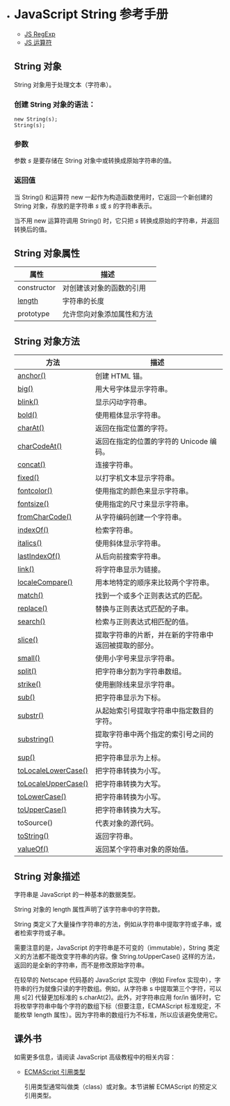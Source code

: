 - # JavaScript String 参考手册

  - [JS RegExp](https://www.w3school.com.cn/jsref/jsref_obj_regexp.asp)
  - [JS 运算符](https://www.w3school.com.cn/jsref/jsref_operators.asp)

  ## String 对象

  String 对象用于处理文本（字符串）。

  ### 创建 String 对象的语法：

  ```
  new String(s);
  String(s);
  ```

  ### 参数

  参数 *s* 是要存储在 String 对象中或转换成原始字符串的值。

  ### 返回值

  当 String() 和运算符 new 一起作为构造函数使用时，它返回一个新创建的 String 对象，存放的是字符串 *s* 或 *s* 的字符串表示。

  当不用 new 运算符调用 String() 时，它只把 *s* 转换成原始的字符串，并返回转换后的值。

  ## String 对象属性

  | 属性                                                         | 描述                       |
  | ------------------------------------------------------------ | -------------------------- |
  | constructor                                                  | 对创建该对象的函数的引用   |
  | [length](https://www.w3school.com.cn/jsref/jsref_length_string.asp) | 字符串的长度               |
  | prototype                                                    | 允许您向对象添加属性和方法 |

  ## String 对象方法

  | 方法                                                         | 描述                                                 |
  | ------------------------------------------------------------ | ---------------------------------------------------- |
  | [anchor()](https://www.w3school.com.cn/jsref/jsref_anchor.asp) | 创建 HTML 锚。                                       |
  | [big()](https://www.w3school.com.cn/jsref/jsref_big.asp)     | 用大号字体显示字符串。                               |
  | [blink()](https://www.w3school.com.cn/jsref/jsref_blink.asp) | 显示闪动字符串。                                     |
  | [bold()](https://www.w3school.com.cn/jsref/jsref_bold.asp)   | 使用粗体显示字符串。                                 |
  | [charAt()](https://www.w3school.com.cn/jsref/jsref_charAt.asp) | 返回在指定位置的字符。                               |
  | [charCodeAt()](https://www.w3school.com.cn/jsref/jsref_charCodeAt.asp) | 返回在指定的位置的字符的 Unicode 编码。              |
  | [concat()](https://www.w3school.com.cn/jsref/jsref_concat_string.asp) | 连接字符串。                                         |
  | [fixed()](https://www.w3school.com.cn/jsref/jsref_fixed.asp) | 以打字机文本显示字符串。                             |
  | [fontcolor()](https://www.w3school.com.cn/jsref/jsref_fontcolor.asp) | 使用指定的颜色来显示字符串。                         |
  | [fontsize()](https://www.w3school.com.cn/jsref/jsref_fontsize.asp) | 使用指定的尺寸来显示字符串。                         |
  | [fromCharCode()](https://www.w3school.com.cn/jsref/jsref_fromCharCode.asp) | 从字符编码创建一个字符串。                           |
  | [indexOf()](https://www.w3school.com.cn/jsref/jsref_indexOf.asp) | 检索字符串。                                         |
  | [italics()](https://www.w3school.com.cn/jsref/jsref_italics.asp) | 使用斜体显示字符串。                                 |
  | [lastIndexOf()](https://www.w3school.com.cn/jsref/jsref_lastIndexOf.asp) | 从后向前搜索字符串。                                 |
  | [link()](https://www.w3school.com.cn/jsref/jsref_link.asp)   | 将字符串显示为链接。                                 |
  | [localeCompare()](https://www.w3school.com.cn/jsref/jsref_localeCompare.asp) | 用本地特定的顺序来比较两个字符串。                   |
  | [match()](https://www.w3school.com.cn/jsref/jsref_match.asp) | 找到一个或多个正则表达式的匹配。                     |
  | [replace()](https://www.w3school.com.cn/jsref/jsref_replace.asp) | 替换与正则表达式匹配的子串。                         |
  | [search()](https://www.w3school.com.cn/jsref/jsref_search.asp) | 检索与正则表达式相匹配的值。                         |
  | [slice()](https://www.w3school.com.cn/jsref/jsref_slice_string.asp) | 提取字符串的片断，并在新的字符串中返回被提取的部分。 |
  | [small()](https://www.w3school.com.cn/jsref/jsref_small.asp) | 使用小字号来显示字符串。                             |
  | [split()](https://www.w3school.com.cn/jsref/jsref_split.asp) | 把字符串分割为字符串数组。                           |
  | [strike()](https://www.w3school.com.cn/jsref/jsref_strike.asp) | 使用删除线来显示字符串。                             |
  | [sub()](https://www.w3school.com.cn/jsref/jsref_sub.asp)     | 把字符串显示为下标。                                 |
  | [substr()](https://www.w3school.com.cn/jsref/jsref_substr.asp) | 从起始索引号提取字符串中指定数目的字符。             |
  | [substring()](https://www.w3school.com.cn/jsref/jsref_substring.asp) | 提取字符串中两个指定的索引号之间的字符。             |
  | [sup()](https://www.w3school.com.cn/jsref/jsref_sup.asp)     | 把字符串显示为上标。                                 |
  | [toLocaleLowerCase()](https://www.w3school.com.cn/jsref/jsref_toLocaleLowerCase.asp) | 把字符串转换为小写。                                 |
  | [toLocaleUpperCase()](https://www.w3school.com.cn/jsref/jsref_toLocaleUpperCase.asp) | 把字符串转换为大写。                                 |
  | [toLowerCase()](https://www.w3school.com.cn/jsref/jsref_toLowerCase.asp) | 把字符串转换为小写。                                 |
  | [toUpperCase()](https://www.w3school.com.cn/jsref/jsref_toUpperCase.asp) | 把字符串转换为大写。                                 |
  | toSource()                                                   | 代表对象的源代码。                                   |
  | [toString()](https://www.w3school.com.cn/jsref/jsref_toString_string.asp) | 返回字符串。                                         |
  | [valueOf()](https://www.w3school.com.cn/jsref/jsref_valueOf_string.asp) | 返回某个字符串对象的原始值。                         |

  ## String 对象描述

  字符串是 JavaScript 的一种基本的数据类型。

  String 对象的 length 属性声明了该字符串中的字符数。

  String 类定义了大量操作字符串的方法，例如从字符串中提取字符或子串，或者检索字符或子串。

  需要注意的是，JavaScript 的字符串是不可变的（immutable），String 类定义的方法都不能改变字符串的内容。像 String.toUpperCase() 这样的方法，返回的是全新的字符串，而不是修改原始字符串。

  在较早的 Netscape 代码基的 JavaScript 实现中（例如 Firefox  实现中），字符串的行为就像只读的字符数组。例如，从字符串 s 中提取第三个字符，可以用 s[2] 代替更加标准的  s.charAt(2)。此外，对字符串应用 for/in 循环时，它将枚举字符串中每个字符的数组下标（但要注意，ECMAScript  标准规定，不能枚举 length 属性）。因为字符串的数组行为不标准，所以应该避免使用它。

  ## 课外书

  如需更多信息，请阅读 JavaScript 高级教程中的相关内容：

  - [ECMAScript 引用类型](https://www.w3school.com.cn/js/pro_js_referencetypes.asp)

    引用类型通常叫做类（class）或对象。本节讲解 ECMAScript 的预定义引用类型。
